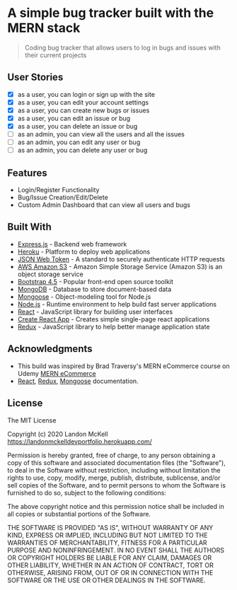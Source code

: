 # A simple bug tracker built with the MERN stack

> Coding bug tracker that allows users to log in bugs and issues with their current projects

## User Stories

- [x] as a user, you can login or sign up with the site
- [x] as a user, you can edit your account settings
- [x] as a user, you can create new bugs or issues
- [x] as a user, you can edit an issue or bug
- [x] as a user, you can delete an issue or bug
- [ ] as an admin, you can view all the users and all the issues
- [ ] as an admin, you can edit any user or bug
- [ ] as an admin, you can delete any user or bug

## Features

- Login/Register Functionality
- Bug/Issue Creation/Edit/Delete
- Custom Admin Dashboard that can view all users and bugs

## Built With

- [Express.js](https://expressjs.com/) - Backend web framework
- [Heroku](http://heroku.com/) - Platform to deploy web applications
- [JSON Web Token](https://jwt.io/) - A standard to securely authenticate HTTP requests
- [AWS Amazon S3](https://aws.amazon.com/s3/) - Amazon Simple Storage Service (Amazon S3) is an object storage service
- [Bootstrap 4.5](https://getbootstrap.com/docs/4.5/getting-started/introduction/) - Popular front-end open source toolkit
- [MongoDB](https://www.mongodb.com/) - Database to store document-based data
- [Mongoose](https://mongoosejs.com/) - Object-modeling tool for Node.js
- [Node.js](https://nodejs.org/en/) - Runtime environment to help build fast server applications
- [React](https://reactjs.org/) - JavaScript library for building user interfaces
- [Create React App](https://create-react-app.dev/) - Creates simple single-page react applications
- [Redux](https://redux.js.org/) - JavaScript library to help better manage application state

## Acknowledgments

- This build was inspired by Brad Traversy's MERN eCommerce course on Udemy [MERN eCommerce](https://www.udemy.com/course/mern-ecommerce/)
- [React](https://reactjs.org/docs/getting-started.html), [Redux](https://redux.js.org/introduction), [Mongoose](https://mongoosejs.com/docs/guide.html) documentation.

## License

The MIT License

Copyright (c) 2020 Landon McKell https://landonmckelldevportfolio.herokuapp.com/

Permission is hereby granted, free of charge, to any person obtaining a copy
of this software and associated documentation files (the "Software"), to deal
in the Software without restriction, including without limitation the rights
to use, copy, modify, merge, publish, distribute, sublicense, and/or sell
copies of the Software, and to permit persons to whom the Software is
furnished to do so, subject to the following conditions:

The above copyright notice and this permission notice shall be included in
all copies or substantial portions of the Software.

THE SOFTWARE IS PROVIDED "AS IS", WITHOUT WARRANTY OF ANY KIND, EXPRESS OR
IMPLIED, INCLUDING BUT NOT LIMITED TO THE WARRANTIES OF MERCHANTABILITY,
FITNESS FOR A PARTICULAR PURPOSE AND NONINFRINGEMENT. IN NO EVENT SHALL THE
AUTHORS OR COPYRIGHT HOLDERS BE LIABLE FOR ANY CLAIM, DAMAGES OR OTHER
LIABILITY, WHETHER IN AN ACTION OF CONTRACT, TORT OR OTHERWISE, ARISING FROM,
OUT OF OR IN CONNECTION WITH THE SOFTWARE OR THE USE OR OTHER DEALINGS IN
THE SOFTWARE.

